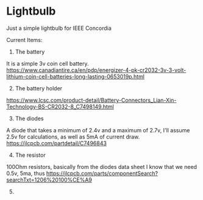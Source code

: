 # Lightbulb
Just a simple lightbulb for IEEE Concordia


Current Items:

1. The battery

It is a simple 3v coin cell battery.
https://www.canadiantire.ca/en/pdp/energizer-4-pk-cr2032-3v-3-volt-lithium-coin-cell-batteries-long-lasting-0653019p.html

2. The battery holder

https://www.lcsc.com/product-detail/Battery-Connectors_Lian-Xin-Technology-BS-CR2032-8_C7498149.html

3. The diodes

A diode that takes a minimum of 2.4v and a maximum of 2.7v, I'll assume 2.5v for calculations, as well as 5mA of current draw.
https://jlcpcb.com/partdetail/C7496843

4. The resistor

100Ohm resistors, basically from the diodes data sheet I know that we need 0.5v, 5ma, thus
https://jlcpcb.com/parts/componentSearch?searchTxt=1206%20100%CE%A9

5. 
